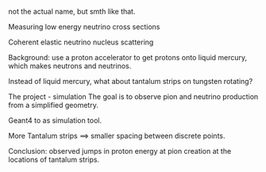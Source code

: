 not the actual name, but smth like that. 

Measuring low energy neutrino cross sections

Coherent elastic neutrino nucleus scattering

Background:
use a proton accelerator to get protons onto liquid mercury, which makes neutrons and neutrinos.

Instead of liquid mercury, what about tantalum strips on tungsten rotating?

The project - simulation
The goal is to observe pion and neutrino production from a simplified geometry. 

Geant4 to as simulation tool.

More Tantalum strips $\implies$ smaller spacing between discrete points. 

Conclusion:
observed jumps in proton energy at pion creation at the locations of tantalum strips. 

